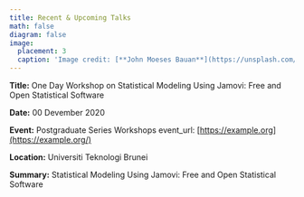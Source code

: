 ```yaml
---
title: Recent & Upcoming Talks
math: false
diagram: false
image:
  placement: 3
  caption: 'Image credit: [**John Moeses Bauan**](https://unsplash.com/photos/OGZtQF8iC0g)'
---
```


**Title:** One Day Workshop on Statistical Modeling Using Jamovi: Free and Open Statistical Software

**Date:** 00 Devember 2020

**Event:** Postgraduate Series Workshops event_url: [https://example.org](https://example.org/)

**Location:** Universiti Teknologi Brunei

**Summary:** 	Statistical Modeling Using Jamovi: Free and Open Statistical Software

